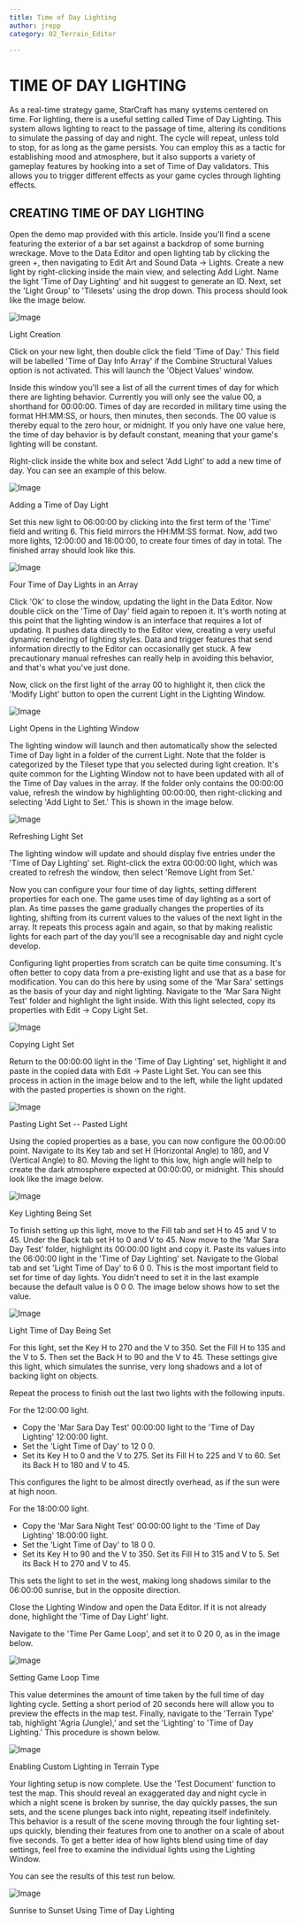 ```yaml
---
title: Time of Day Lighting
author: jrepp
category: 02_Terrain_Editor

---
```

TIME OF DAY LIGHTING
====================

As a real-time strategy game, StarCraft has many systems centered on
time. For lighting, there is a useful setting called Time of Day
Lighting. This system allows lighting to react to the passage of time,
altering its conditions to simulate the passing of day and night. The
cycle will repeat, unless told to stop, for as long as the game
persists. You can employ this as a tactic for establishing mood and
atmosphere, but it also supports a variety of gameplay features by
hooking into a set of Time of Day validators. This allows you to trigger
different effects as your game cycles through lighting effects.

CREATING TIME OF DAY LIGHTING
-----------------------------

Open the demo map provided with this article. Inside you'll find a scene
featuring the exterior of a bar set against a backdrop of some burning
wreckage. Move to the Data Editor and open lighting tab by clicking the
green +, then navigating to Edit Art and Sound Data -\> Lights. Create a
new light by right-clicking inside the main view, and selecting Add
Light. Name the light 'Time of Day Lighting' and hit suggest to generate
an ID. Next, set the 'Light Group' to 'Tilesets' using the drop down.
This process should look like the image below.

![Image](./029_Time_of_Day_Lighting/image1.png)

Light Creation

Click on your new light, then double click the field 'Time of Day.' This
field will be labelled 'Time of Day Info Array' if the Combine
Structural Values option is not activated. This will launch the 'Object
Values' window.

Inside this window you'll see a list of all the current times of day for
which there are lighting behavior. Currently you will only see the value
00, a shorthand for 00:00:00. Times of day are recorded in military time
using the format HH:MM:SS, or hours, then minutes, then seconds. The 00
value is thereby equal to the zero hour, or midnight. If you only have
one value here, the time of day behavior is by default constant, meaning
that your game's lighting will be constant.

Right-click inside the white box and select 'Add Light' to add a new
time of day. You can see an example of this below.

![Image](./029_Time_of_Day_Lighting/image2.png)

Adding a Time of Day Light

Set this new light to 06:00:00 by clicking into the first term of the
'Time' field and writing 6. This field mirrors the HH:MM:SS format. Now,
add two more lights, 12:00:00 and 18:00:00, to create four times of day
in total. The finished array should look like this.

![Image](./029_Time_of_Day_Lighting/image3.png)

Four Time of Day Lights in an Array

Click 'Ok' to close the window, updating the light in the Data Editor.
Now double click on the 'Time of Day' field again to repoen it. It's
worth noting at this point that the lighting window is an interface that
requires a lot of updating. It pushes data directly to the Editor view,
creating a very useful dynamic rendering of lighting styles. Data and
trigger features that send information directly to the Editor can
occasionally get stuck. A few precautionary manual refreshes can really
help in avoiding this behavior, and that's what you've just done.

Now, click on the first light of the array 00 to highlight it, then
click the 'Modify Light' button to open the current Light in the
Lighting Window.

![Image](./029_Time_of_Day_Lighting/image4.png)

Light Opens in the Lighting Window

The lighting window will launch and then automatically show the selected
Time of Day light in a folder of the current Light. Note that the folder
is categorized by the Tileset type that you selected during light
creation. It's quite common for the Lighting Window not to have been
updated with all of the Time of Day values in the array. If the folder
only contains the 00:00:00 value, refresh the window by highlighting
00:00:00, then right-clicking and selecting 'Add Light to Set.' This is
shown in the image below.

![Image](./029_Time_of_Day_Lighting/image5.png)

Refreshing Light Set

The lighting window will update and should display five entries under
the 'Time of Day Lighting' set. Right-click the extra 00:00:00 light,
which was created to refresh the window, then select 'Remove Light from
Set.'

Now you can configure your four time of day lights, setting different
properties for each one. The game uses time of day lighting as a sort of
plan. As time passes the game gradually changes the properties of its
lighting, shifting from its current values to the values of the next
light in the array. It repeats this process again and again, so that by
making realistic lights for each part of the day you'll see a
recognisable day and night cycle develop.

Configuring light properties from scratch can be quite time consuming.
It's often better to copy data from a pre-existing light and use that as
a base for modification. You can do this here by using some of the 'Mar
Sara' settings as the basis of your day and night lighting. Navigate to
the 'Mar Sara Night Test' folder and highlight the light inside. With
this light selected, copy its properties with Edit -\> Copy Light Set.

![Image](./029_Time_of_Day_Lighting/image6.png)

Copying Light Set

Return to the 00:00:00 light in the 'Time of Day Lighting' set,
highlight it and paste in the copied data with Edit -\> Paste Light Set.
You can see this process in action in the image below and to the left,
while the light updated with the pasted properties is shown on the
right.

![Image](./029_Time_of_Day_Lighting/image7.png)

Pasting Light Set -- Pasted Light

Using the copied properties as a base, you can now configure the
00:00:00 point. Navigate to its Key tab and set H (Horizontal Angle) to
180, and V (Vertical Angle) to 80. Moving the light to this low, high
angle will help to create the dark atmosphere expected at 00:00:00, or
midnight. This should look like the image below.

![Image](./029_Time_of_Day_Lighting/image8.png)

Key Lighting Being Set

To finish setting up this light, move to the Fill tab and set H to 45
and V to 45. Under the Back tab set H to 0 and V to 45. Now move to the
'Mar Sara Day Test' folder, highlight its 00:00:00 light and copy it.
Paste its values into the 06:00:00 light in the 'Time of Day Lighting'
set. Navigate to the Global tab and set 'Light Time of Day' to 6 0 0.
This is the most important field to set for time of day lights. You
didn't need to set it in the last example because the default value is 0
0 0. The image below shows how to set the value.

![Image](./029_Time_of_Day_Lighting/image9.png)

Light Time of Day Being Set

For this light, set the Key H to 270 and the V to 350. Set the Fill H to
135 and the V to 5. Then set the Back H to 90 and the V to 45. These
settings give this light, which simulates the sunrise, very long shadows
and a lot of backing light on objects.

Repeat the process to finish out the last two lights with the following
inputs.

For the 12:00:00 light.

-   Copy the 'Mar Sara Day Test' 00:00:00 light to the 'Time of Day
    Lighting' 12:00:00 light.
-   Set the 'Light Time of Day' to 12 0 0.
-   Set its Key H to 0 and the V to 275. Set its Fill H to 225 and V to
    60. Set its Back H to 180 and V to 45.

This configures the light to be almost directly overhead, as if the sun
were at high noon.

For the 18:00:00 light.

-   Copy the 'Mar Sara Night Test' 00:00:00 light to the 'Time of Day
    Lighting' 18:00:00 light.
-   Set the 'Light Time of Day' to 18 0 0.
-   Set its Key H to 90 and the V to 350. Set its Fill H to 315 and V to
    5.  Set its Back H to 270 and V to 45.

This sets the light to set in the west, making long shadows similar to
the 06:00:00 sunrise, but in the opposite direction.

Close the Lighting Window and open the Data Editor. If it is not already
done, highlight the 'Time of Day Light' light.

Navigate to the 'Time Per Game Loop', and set it to 0 20 0, as in the
image below.

![Image](./029_Time_of_Day_Lighting/image10.png)

Setting Game Loop Time

This value determines the amount of time taken by the full time of day
lighting cycle. Setting a short period of 20 seconds here will allow you
to preview the effects in the map test. Finally, navigate to the
'Terrain Type' tab, highlight 'Agria (Jungle),' and set the 'Lighting'
to 'Time of Day Lighting.' This procedure is shown below.

![Image](./029_Time_of_Day_Lighting/image11.png)

Enabling Custom Lighting in Terrain Type

Your lighting setup is now complete. Use the 'Test Document' function to
test the map. This should reveal an exaggerated day and night cycle in
which a night scene is broken by sunrise, the day quickly passes, the
sun sets, and the scene plunges back into night, repeating itself
indefinitely. This behavior is a result of the scene moving through the
four lighting set-ups quickly, blending their features from one to
another on a scale of about five seconds. To get a better idea of how
lights blend using time of day settings, feel free to examine the
individual lights using the Lighting Window.

You can see the results of this test run below.

![Image](./029_Time_of_Day_Lighting/image12.png)

Sunrise to Sunset Using Time of Day Lighting

